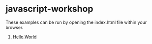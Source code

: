 # javascript-workshop

These examples can be run by opening the index.html file within your browser.

1. [Hello World](https://github.com/peterlamar/java-workshop/tree/master/arrow)
